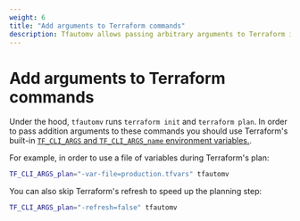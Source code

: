 ```yaml
---
weight: 6
title: "Add arguments to Terraform commands"
description: Tfautomv allows passing arbitrary arguments to Terraform init and plan commands.
---
```


# Add arguments to Terraform commands

Under the hood, `tfautomv` runs `terraform init` and `terraform plan`. In order
to pass addition arguments to these commands you should use Terraform's built-in
[`TF_CLI_ARGS` and `TF_CLI_ARGS_name` environment variables.](https://www.terraform.io/cli/config/environment-variables#tf_cli_args-and-tf_cli_args_name).

For example, in order to use a file of variables during Terraform's plan:

```bash
TF_CLI_ARGS_plan="-var-file=production.tfvars" tfautomv
```

You can also skip Terraform's refresh to speed up the planning step:

```bash
TF_CLI_ARGS_plan="-refresh=false" tfautomv
```
